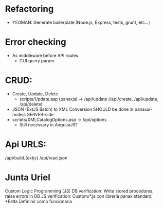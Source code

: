 # Refactoring
- YEOMAN: Generate boilerplate (Node.js, Express, tests, grunt, etc...)

# Error checking
- As middleware before API routes
	- GUI query param

# CRUD:

- Create, Update, Delete
	- scripts/Update.asp (panaxjs) -> /api/update (/api/create, /api/update, /api/delete) 
- JSON (ExtJS Batch) to XML Conversion SHOULD be done in panaxui-nodejs SERVER-side
- scripts/XMLCatalogOptions.asp -> /api/options
	- Still necessary in AngularJS?

# Api URLS:

/api/build.{extjs}
/api/read.json

# Junta Uriel

Custom Logic Programming (JS)
DB verification: Write stored procedures, raise errors in DB
JS verification: Custom/*.js con librería panax standard
*Falta Defininir como funcionaria